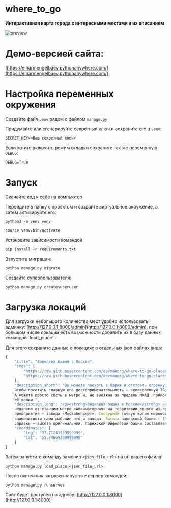 # where_to_go

<b>Интерактивная карта города с интересными местами и их описанием</b>

![preview](https://raw.githubusercontent.com/devmanorg/where-to-go-frontend/master/.gitbook/assets/site.png)

# Демо-версией сайта: 

[https://elnarmengelbaev.pythonanywhere.com/](https://elnarmengelbaev.pythonanywhere.com/)

# Настройка переменных окружения
Создайте файл `.env` рядом с файлом `manage.py`

Придумайте или сгенерируйте секретный ключ и сохраните его в `.env`:

```
SECRET_KEY=<Ваш секретный ключ>
```
Если хотите включить режим отладки сохраните так же переменную `DEBUG`:

```
DEBUG=True
```

# Запуск
Скачайте код к себе на компьютер

Перейдите в папку с проектом и создайте виртуальное окружение, а затем активируйте его:
```
python3 -m venv venv
```

```
source venv/bin/activate
```

Установите зависимости командой
```
pip install -r requirements.txt
```

Запустите миграции:
```
python manage.py migrate
```

Создайте суперпользователя:
```
python manage.py createsuperuser
```

# Загрузка локаций

Для загрузки небольшого количества мест удобно использовать админку: 
[http://127.0.0.1:8000/admin](http://127.0.0.1:8000/admin), 
при большом числе локаций есть возможность добавить их в базу данных командой `load_place``.

Для этого сохраните данные о локациях в отдельных json файлах вида:

```js
{
    "title": "Эйфелева башня в Москве",
    "imgs": [
        "https://raw.githubusercontent.com/devmanorg/where-to-go-places/master/media/8868d171420b5221f8f50af5e95a7b12.jpeg",
        "https://raw.githubusercontent.com/devmanorg/where-to-go-places/master/media/46cb25cf1719bf546c8bbcf1b51ba4f4.jpeg"
    ],
    "description_short": "Вы можете поехать в Париж и отстоять огромную очередь, 
    чтобы посетить главную его достопримечательность — великолепную Эйфелеву башню.
    А можете просто сесть в метро и, не выезжая за пределы МКАД, прикоснуться к точной 
    её копии.",
    "description_long": "<p><strong>Эйфелева башня в Москве</strong> находится 
    недалеко от станции метро «Авиамоторная» на территории одного из производственных
    предприятий — завода «Москабельмет». Соорудили точную копию мировой архитектурной 
    знаменитости сами рабочие этого завода. Высота заводской башни — 15 метров (для 
    справки — высота оригинальной, парижской Эйфелевой башни составляет 324 метра)."
    "coordinates": {
        "lng": "37.71241599999999",
        "lat": "55.74669399999998"
    }
}
```

Затем запустите команду заменив `<json_file_url>` на url вашего файла:
```
python manage.py load_place <json_file_url>
```
После окончания загрузки запустите сервер командой:
```
python manage.py runserver
```

Сайт будет доступен по адресу: [http://127.0.0.1:8000](http://127.0.0.1:8000)



